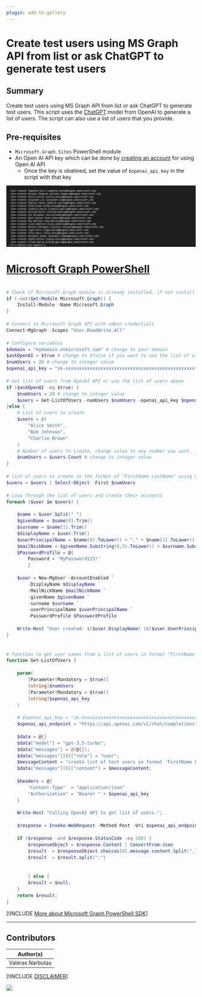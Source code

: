 ```yaml
---
plugin: add-to-gallery
---
```


# Create test users using MS Graph API from list or ask ChatGPT to generate test users

## Summary

Create test users using MS Graph API from list or ask ChatGPT to generate test users. This script uses the [ChatGPT](https://openai.com/blog/chatgpt/) model from OpenAI to generate a list of users. The script can also use a list of users that you provide.

## Pre-requisites

- `Microsoft.Graph.Sites` PowerShell module
- An Open AI API key which can be done by [creating an account](https://platform.openai.com/signup/) for using Open AI API
    - Once the key is obatined, set the value of `$openai_api_key` in the script with that key

![Example Screenshot](assets/example.png)

# [Microsoft Graph PowerShell](#tab/graphps)

```powershell

# Check if Microsoft.Graph module is already installed, if not install it
if (-not(Get-Module Microsoft.Graph)) {
    Install-Module -Name Microsoft.Graph
}

# Connect to Microsoft Graph API with admin credentials
Connect-MgGraph -Scopes "User.ReadWrite.All"

# Configure variables
$domain = "mydomain.onmicrosoft.com" # change to your domain
$askOpenAI = $true # change to $false if you want to use the list of users above
$numUsers = 20 # change to integer value
$openai_api_key = "sk-xxxxxxxxxxxxxxxxxxxxxxxxxxxxxxxxxxxxxxxxxxxxxxxx";

# Get list of users from OpenAI API or use the list of users above
if ($askOpenAI -eq $true) {
    $numUsers = 20 # change to integer value
    $users = Get-ListOfUsers -numUsers $numUsers -openai_api_key $openai_api_key
}else {
    # List of users to create
    $users = @(
        "Alice Smith",
        "Bob Johnson",
        "Charlie Brown"
    )
    # Number of users to create, change value to any number you want, just not exceeding the number of users in the list
    $numUsers = $users.Count # change to integer value
}

# list of users to create in the format of "FirstName LastName" using $numUsers
$users = $users | Select-Object -First $numUsers

# Loop through the list of users and create their accounts
foreach ($user in $users) {
 
    $name = $user.Split(" ")
    $givenName = $name[0].Trim()
    $surname = $name[1].Trim()
    $displayName = $user.Trim()
    $userPrincipalName = $name[0].ToLower() + "." + $name[1].ToLower() + "@" + $domain
    $mailNickName = $givenName.Substring(0,3).ToLower() + $surname.Substring(0,3).ToLower() + (Get-Random -Minimum 100 -Maximum 999).ToString()
    $PasswordProfile = @{
        Password = 'MyPassword123!'
        }

    $user = New-MgUser -AccountEnabled `
        -DisplayName $displayName `
        -MailNickName $mailNickName `
        -givenName $givenName `
        -surname $surname `
        -userPrincipalName $userPrincipalName `
        -PasswordProfile $PasswordProfile 

    Write-Host "User created: $($user.DisplayName) ($($user.UserPrincipalName))"
}


# function to get user names from a list of users in format "FirstName LastName"
function Get-ListOfUsers {
    
    param(
        [Parameter(Mandatory = $true)]
        [string]$numUsers
        [Parameter(Mandatory = $true)]
        [string]$openai_api_key
    )

    # $openai_api_key = "sk-xxxxxxxxxxxxxxxxxxxxxxxxxxxxxxxxxxxxxxxxxxxxxxxx";
    $openai_api_endpoint = "https://api.openai.com/v1/chat/completions";

    $data = @{}
    $data["model"] = "gpt-3.5-turbo";
    $data["messages"] = @(@{});
    $data["messages"][0]["role"] = "user";
    $messageContent = "create list of test users in format 'FirstName LastName' separated by :. Number or records to create: $numUsers ";
    $data["messages"][0]["content"] = $messageContent;
    
    $headers = @{
        "Content-Type"  = "application/json"
        "Authorization" = "Bearer " + $openai_api_key
    }

    Write-Host "Calling OpenAI API to get list of users.";

    $response = Invoke-WebRequest -Method Post -Uri $openai_api_endpoint -Headers $headers -Body ($data | ConvertTo-Json);

    if ($response -and $response.StatusCode -eq 200) {
        $responseObject = $response.Content | ConvertFrom-Json
        $result  = $responseObject.choices[0].message.content.Split(",")
        $result  = $result.split(":")
        

        } else {
        $result = $null;
    }
    return $result;
}


```
[!INCLUDE [More about Microsoft Graph PowerShell SDK](../../docfx/includes/MORE-GRAPHSDK.md)]
***

## Contributors

| Author(s) |
|-----------|
| Valeras Narbutas|

[!INCLUDE [DISCLAIMER](../../docfx/includes/DISCLAIMER.md)]

<img src="https://m365-visitor-stats.azurewebsites.net/script-samples/scripts/graph-create-test-users-with-chat-gpt" aria-hidden="true" />
